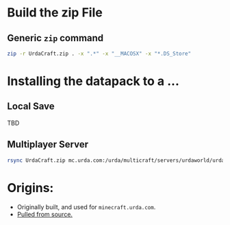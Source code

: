 # Build the zip File

## Generic `zip` command

```bash
zip -r UrdaCraft.zip . -x ".*" -x "__MACOSX" -x "*.DS_Store"
```

# Installing the datapack to a ...

## Local Save

TBD

## Multiplayer Server

```bash
rsync UrdaCraft.zip mc.urda.com:/urda/multicraft/servers/urdaworld/urdaworld_2021/datapacks/UrdaCraft.zip
```

# Origins:

- Originally built, and used for `minecraft.urda.com`.
- [Pulled from source.](https://github.com/urda-archives/aws-minecraft/commit/fe1d19371afb3bfda555f7ee9bb216d2c6ee2fcd)
